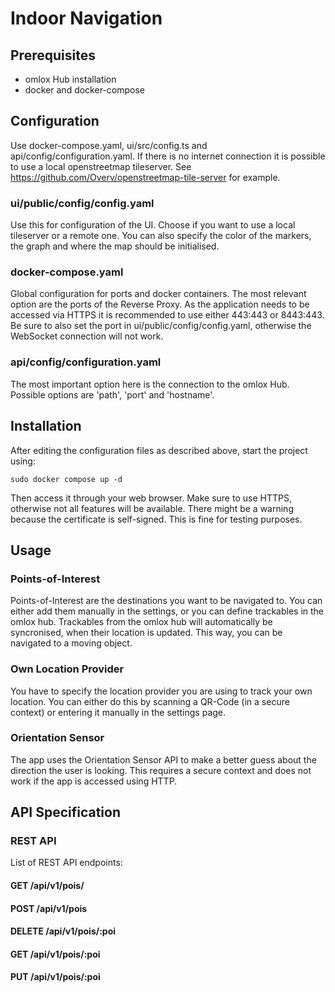 # Indoor Navigation

## Prerequisites
- omlox Hub installation
- docker and docker-compose

## Configuration
Use docker-compose.yaml, ui/src/config.ts and api/config/configuration.yaml.
If there is no internet connection it is possible to use a local openstreetmap tileserver.
See https://github.com/Overv/openstreetmap-tile-server for example.

### ui/public/config/config.yaml
Use this for configuration of the UI. Choose if you want to use a local tileserver or a remote one.
You can also specify the color of the markers, the graph and where the map should be initialised.

### docker-compose.yaml
Global configuration for ports and docker containers. The most relevant option are the ports of the Reverse Proxy. As the application needs to be accessed via HTTPS it is recommended to use either 443:443 or 8443:443. 
Be sure to also set the port in ui/public/config/config.yaml, otherwise the WebSocket connection will not work.

### api/config/configuration.yaml
The most important option here is the connection to the omlox Hub. Possible options are 'path', 'port' and 'hostname'.

## Installation
After editing the configuration files as described above, start the project using:
```
sudo docker compose up -d
```

Then access it through your web browser. Make sure to use HTTPS, otherwise not all features will be available.
There might be a warning because the certificate is self-signed. This is fine for testing purposes.

## Usage

### Points-of-Interest
Points-of-Interest are the destinations you want to be navigated to. You can either add them manually in the settings, or you can define trackables in the omlox hub. Trackables from the omlox hub will automatically be syncronised, when their location is updated. This way, you can be navigated to a moving object.

### Own Location Provider
You have to specify the location provider you are using to track your own location. You can either do this by scanning a QR-Code (in a secure context) or entering it manually in the settings page.

### Orientation Sensor
The app uses the Orientation Sensor API to make a better guess about the direction the user is looking. This requires a secure context and does not work if the app is accessed using HTTP.

## API Specification

### REST API
List of REST API endpoints:

#### GET /api/v1/pois/
#### POST /api/v1/pois
#### DELETE /api/v1/pois/:poi
#### GET /api/v1/pois/:poi
#### PUT /api/v1/pois/:poi

